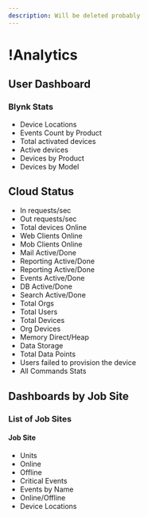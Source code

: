 ```yaml
---
description: Will be deleted probably
---
```


# !Analytics

## User Dashboard

### Blynk Stats

* Device Locations
* Events Count by Product
* Total activated devices
* Active devices
* Devices by Product
* Devices by Model

## Cloud Status

* In requests/sec
* Out requests/sec
* Total devices Online
* Web Clients Online
* Mob Clients Online
* Mail Active/Done
* Reporting Active/Done
* Reporting Active/Done
* Events Active/Done
* DB Active/Done
* Search Active/Done
* Total Orgs
* Total Users
* Total Devices
* Org Devices
* Memory Direct/Heap
* Data Storage
* Total Data Points
* Users failed to provision the device
* All Commands Stats

## Dashboards by Job Site

### List of Job Sites

#### Job Site

* Units
* Online
* Offline
* Critical Events
* Events by Name
* Online/Offline
* Device Locations


